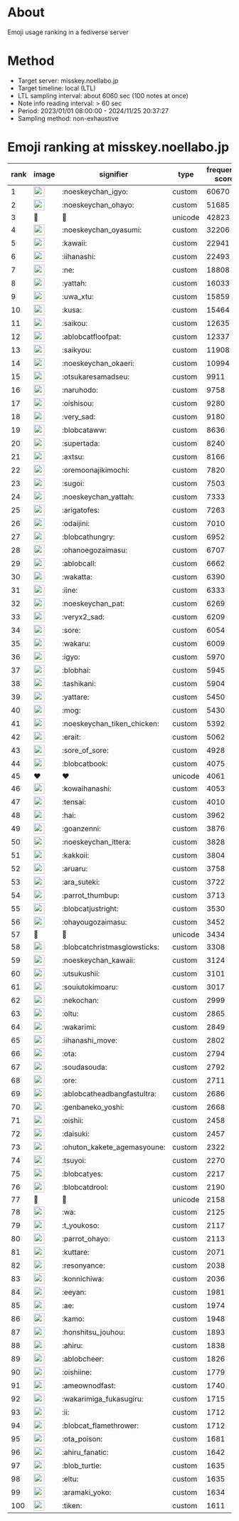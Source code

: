 # About
Emoji usage ranking in a fediverse server

# Method
- Target server: misskey.noellabo.jp
- Target timeline: local (LTL)
- LTL sampling interval: about 6060 sec (100 notes at once)
- Note info reading interval: > 60 sec
- Period: 2023/01/01 08:00:00 - 2024/11/25 20:37:27 
- Sampling method: non-exhaustive

# Emoji ranking at misskey.noellabo.jp

|rank|image|signifier|type|frequency score|
|----|----|----|----|----|
|1|<img height="24" src="https://misskey.noellabo.jp/emoji/noeskeychan_igyo.webp">|:noeskeychan_igyo:|custom|60670|
|2|<img height="24" src="https://misskey.noellabo.jp/emoji/noeskeychan_ohayo.webp">|:noeskeychan_ohayo:|custom|51685|
|3|🎉|🎉|unicode|42823|
|4|<img height="24" src="https://misskey.noellabo.jp/emoji/noeskeychan_oyasumi.webp">|:noeskeychan_oyasumi:|custom|32206|
|5|<img height="24" src="https://misskey.noellabo.jp/emoji/kawaii.webp">|:kawaii:|custom|22941|
|6|<img height="24" src="https://misskey.noellabo.jp/emoji/iihanashi.webp">|:iihanashi:|custom|22493|
|7|<img height="24" src="https://misskey.noellabo.jp/emoji/ne.webp">|:ne:|custom|18808|
|8|<img height="24" src="https://misskey.noellabo.jp/emoji/yattah.webp">|:yattah:|custom|16033|
|9|<img height="24" src="https://misskey.noellabo.jp/emoji/uwa_xtu.webp">|:uwa_xtu:|custom|15859|
|10|<img height="24" src="https://misskey.noellabo.jp/emoji/kusa.webp">|:kusa:|custom|15464|
|11|<img height="24" src="https://misskey.noellabo.jp/emoji/saikou.webp">|:saikou:|custom|12635|
|12|<img height="24" src="https://misskey.noellabo.jp/emoji/ablobcatfloofpat.webp">|:ablobcatfloofpat:|custom|12337|
|13|<img height="24" src="https://misskey.noellabo.jp/emoji/saikyou.webp">|:saikyou:|custom|11908|
|14|<img height="24" src="https://misskey.noellabo.jp/emoji/noeskeychan_okaeri.webp">|:noeskeychan_okaeri:|custom|10994|
|15|<img height="24" src="https://misskey.noellabo.jp/emoji/otsukaresamadseu.webp">|:otsukaresamadseu:|custom|9911|
|16|<img height="24" src="https://misskey.noellabo.jp/emoji/naruhodo.webp">|:naruhodo:|custom|9758|
|17|<img height="24" src="https://misskey.noellabo.jp/emoji/oishisou.webp">|:oishisou:|custom|9280|
|18|<img height="24" src="https://misskey.noellabo.jp/emoji/very_sad.webp">|:very_sad:|custom|9180|
|19|<img height="24" src="https://misskey.noellabo.jp/emoji/blobcataww.webp">|:blobcataww:|custom|8636|
|20|<img height="24" src="https://misskey.noellabo.jp/emoji/supertada.webp">|:supertada:|custom|8240|
|21|<img height="24" src="https://misskey.noellabo.jp/emoji/axtsu.webp">|:axtsu:|custom|8166|
|22|<img height="24" src="https://misskey.noellabo.jp/emoji/oremoonajikimochi.webp">|:oremoonajikimochi:|custom|7820|
|23|<img height="24" src="https://misskey.noellabo.jp/emoji/sugoi.webp">|:sugoi:|custom|7503|
|24|<img height="24" src="https://misskey.noellabo.jp/emoji/noeskeychan_yattah.webp">|:noeskeychan_yattah:|custom|7333|
|25|<img height="24" src="https://misskey.noellabo.jp/emoji/arigatofes.webp">|:arigatofes:|custom|7263|
|26|<img height="24" src="https://misskey.noellabo.jp/emoji/odaijini.webp">|:odaijini:|custom|7010|
|27|<img height="24" src="https://misskey.noellabo.jp/emoji/blobcathungry.webp">|:blobcathungry:|custom|6952|
|28|<img height="24" src="https://misskey.noellabo.jp/emoji/ohanoegozaimasu.webp">|:ohanoegozaimasu:|custom|6707|
|29|<img height="24" src="https://misskey.noellabo.jp/emoji/ablobcall.webp">|:ablobcall:|custom|6662|
|30|<img height="24" src="https://misskey.noellabo.jp/emoji/wakatta.webp">|:wakatta:|custom|6390|
|31|<img height="24" src="https://misskey.noellabo.jp/emoji/iine.webp">|:iine:|custom|6333|
|32|<img height="24" src="https://misskey.noellabo.jp/emoji/noeskeychan_pat.webp">|:noeskeychan_pat:|custom|6269|
|33|<img height="24" src="https://misskey.noellabo.jp/emoji/veryx2_sad.webp">|:veryx2_sad:|custom|6209|
|34|<img height="24" src="https://misskey.noellabo.jp/emoji/sore.webp">|:sore:|custom|6054|
|35|<img height="24" src="https://misskey.noellabo.jp/emoji/wakaru.webp">|:wakaru:|custom|6009|
|36|<img height="24" src="https://misskey.noellabo.jp/emoji/igyo.webp">|:igyo:|custom|5970|
|37|<img height="24" src="https://misskey.noellabo.jp/emoji/blobhai.webp">|:blobhai:|custom|5945|
|38|<img height="24" src="https://misskey.noellabo.jp/emoji/tashikani.webp">|:tashikani:|custom|5904|
|39|<img height="24" src="https://misskey.noellabo.jp/emoji/yattare.webp">|:yattare:|custom|5450|
|40|<img height="24" src="https://misskey.noellabo.jp/emoji/mog.webp">|:mog:|custom|5430|
|41|<img height="24" src="https://misskey.noellabo.jp/emoji/noeskeychan_tiken_chicken.webp">|:noeskeychan_tiken_chicken:|custom|5392|
|42|<img height="24" src="https://misskey.noellabo.jp/emoji/erait.webp">|:erait:|custom|5062|
|43|<img height="24" src="https://misskey.noellabo.jp/emoji/sore_of_sore.webp">|:sore_of_sore:|custom|4928|
|44|<img height="24" src="https://misskey.noellabo.jp/emoji/blobcatbook.webp">|:blobcatbook:|custom|4075|
|45|❤|❤|unicode|4061|
|46|<img height="24" src="https://misskey.noellabo.jp/emoji/kowaihanashi.webp">|:kowaihanashi:|custom|4053|
|47|<img height="24" src="https://misskey.noellabo.jp/emoji/tensai.webp">|:tensai:|custom|4010|
|48|<img height="24" src="https://misskey.noellabo.jp/emoji/hai.webp">|:hai:|custom|3962|
|49|<img height="24" src="https://misskey.noellabo.jp/emoji/goanzenni.webp">|:goanzenni:|custom|3876|
|50|<img height="24" src="https://misskey.noellabo.jp/emoji/noeskeychan_ittera.webp">|:noeskeychan_ittera:|custom|3828|
|51|<img height="24" src="https://misskey.noellabo.jp/emoji/kakkoii.webp">|:kakkoii:|custom|3804|
|52|<img height="24" src="https://misskey.noellabo.jp/emoji/aruaru.webp">|:aruaru:|custom|3758|
|53|<img height="24" src="https://misskey.noellabo.jp/emoji/ara_suteki.webp">|:ara_suteki:|custom|3722|
|54|<img height="24" src="https://misskey.noellabo.jp/emoji/parrot_thumbup.webp">|:parrot_thumbup:|custom|3713|
|55|<img height="24" src="https://misskey.noellabo.jp/emoji/blobcatjustright.webp">|:blobcatjustright:|custom|3530|
|56|<img height="24" src="https://misskey.noellabo.jp/emoji/ohayougozaimasu.webp">|:ohayougozaimasu:|custom|3452|
|57|🍗|🍗|unicode|3434|
|58|<img height="24" src="https://misskey.noellabo.jp/emoji/blobcatchristmasglowsticks.webp">|:blobcatchristmasglowsticks:|custom|3308|
|59|<img height="24" src="https://misskey.noellabo.jp/emoji/noeskeychan_kawaii.webp">|:noeskeychan_kawaii:|custom|3124|
|60|<img height="24" src="https://misskey.noellabo.jp/emoji/utsukushii.webp">|:utsukushii:|custom|3101|
|61|<img height="24" src="https://misskey.noellabo.jp/emoji/souiutokimoaru.webp">|:souiutokimoaru:|custom|3017|
|62|<img height="24" src="https://misskey.noellabo.jp/emoji/nekochan.webp">|:nekochan:|custom|2999|
|63|<img height="24" src="https://misskey.noellabo.jp/emoji/oltu.webp">|:oltu:|custom|2865|
|64|<img height="24" src="https://misskey.noellabo.jp/emoji/wakarimi.webp">|:wakarimi:|custom|2849|
|65|<img height="24" src="https://misskey.noellabo.jp/emoji/iihanashi_move.webp">|:iihanashi_move:|custom|2802|
|66|<img height="24" src="https://misskey.noellabo.jp/emoji/ota.webp">|:ota:|custom|2794|
|67|<img height="24" src="https://misskey.noellabo.jp/emoji/soudasouda.webp">|:soudasouda:|custom|2792|
|68|<img height="24" src="https://misskey.noellabo.jp/emoji/ore.webp">|:ore:|custom|2711|
|69|<img height="24" src="https://misskey.noellabo.jp/emoji/ablobcatheadbangfastultra.webp">|:ablobcatheadbangfastultra:|custom|2686|
|70|<img height="24" src="https://misskey.noellabo.jp/emoji/genbaneko_yoshi.webp">|:genbaneko_yoshi:|custom|2668|
|71|<img height="24" src="https://misskey.noellabo.jp/emoji/oishii.webp">|:oishii:|custom|2458|
|72|<img height="24" src="https://misskey.noellabo.jp/emoji/daisuki.webp">|:daisuki:|custom|2457|
|73|<img height="24" src="https://misskey.noellabo.jp/emoji/ohuton_kakete_agemasyoune.webp">|:ohuton_kakete_agemasyoune:|custom|2322|
|74|<img height="24" src="https://misskey.noellabo.jp/emoji/tsuyoi.webp">|:tsuyoi:|custom|2270|
|75|<img height="24" src="https://misskey.noellabo.jp/emoji/blobcatyes.webp">|:blobcatyes:|custom|2217|
|76|<img height="24" src="https://misskey.noellabo.jp/emoji/blobcatdrool.webp">|:blobcatdrool:|custom|2190|
|77|👀|👀|unicode|2158|
|78|<img height="24" src="https://misskey.noellabo.jp/emoji/wa.webp">|:wa:|custom|2125|
|79|<img height="24" src="https://misskey.noellabo.jp/emoji/t_youkoso.webp">|:t_youkoso:|custom|2117|
|80|<img height="24" src="https://misskey.noellabo.jp/emoji/parrot_ohayo.webp">|:parrot_ohayo:|custom|2113|
|81|<img height="24" src="https://misskey.noellabo.jp/emoji/kuttare.webp">|:kuttare:|custom|2071|
|82|<img height="24" src="https://misskey.noellabo.jp/emoji/resonyance.webp">|:resonyance:|custom|2038|
|83|<img height="24" src="https://misskey.noellabo.jp/emoji/konnichiwa.webp">|:konnichiwa:|custom|2036|
|84|<img height="24" src="https://misskey.noellabo.jp/emoji/eeyan.webp">|:eeyan:|custom|1981|
|85|<img height="24" src="https://misskey.noellabo.jp/emoji/ae.webp">|:ae:|custom|1974|
|86|<img height="24" src="https://misskey.noellabo.jp/emoji/kamo.webp">|:kamo:|custom|1948|
|87|<img height="24" src="https://misskey.noellabo.jp/emoji/honshitsu_jouhou.webp">|:honshitsu_jouhou:|custom|1893|
|88|<img height="24" src="https://misskey.noellabo.jp/emoji/ahiru.webp">|:ahiru:|custom|1838|
|89|<img height="24" src="https://misskey.noellabo.jp/emoji/ablobcheer.webp">|:ablobcheer:|custom|1826|
|90|<img height="24" src="https://misskey.noellabo.jp/emoji/oishiine.webp">|:oishiine:|custom|1779|
|91|<img height="24" src="https://misskey.noellabo.jp/emoji/ameownodfast.webp">|:ameownodfast:|custom|1740|
|92|<img height="24" src="https://misskey.noellabo.jp/emoji/wakarimiga_fukasugiru.webp">|:wakarimiga_fukasugiru:|custom|1715|
|93|<img height="24" src="https://misskey.noellabo.jp/emoji/ii.webp">|:ii:|custom|1712|
|94|<img height="24" src="https://misskey.noellabo.jp/emoji/blobcat_flamethrower.webp">|:blobcat_flamethrower:|custom|1712|
|95|<img height="24" src="https://misskey.noellabo.jp/emoji/ota_poison.webp">|:ota_poison:|custom|1681|
|96|<img height="24" src="https://misskey.noellabo.jp/emoji/ahiru_fanatic.webp">|:ahiru_fanatic:|custom|1642|
|97|<img height="24" src="https://misskey.noellabo.jp/emoji/blob_turtle.webp">|:blob_turtle:|custom|1635|
|98|<img height="24" src="https://misskey.noellabo.jp/emoji/eltu.webp">|:eltu:|custom|1635|
|99|<img height="24" src="https://misskey.noellabo.jp/emoji/aramaki_yoko.webp">|:aramaki_yoko:|custom|1634|
|100|<img height="24" src="https://misskey.noellabo.jp/emoji/tiken.webp">|:tiken:|custom|1611|
